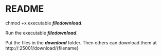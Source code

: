 # README #

chmod +x executable ***filedownload***.

Run the executable ***filedownload***.

Put the files in the ***download*** folder. Then others can download them at http://:25001/download/{filename}



